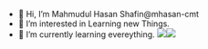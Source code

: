 - 👋 Hi, I’m Mahmudul Hasan Shafin@mhasan-cmt
- 👀 I’m interested in Learning new Things.
- 🌱 I’m currently learning evereything.
<img src="https://github-readme-stats.vercel.app/api?username=mhasan-cmt&show_icons=true&theme=cobalt"><img src="https://github-readme-stats.vercel.app/api/top-langs/?username=mhasan-cmt&theme=cobalt&layout=compact">
